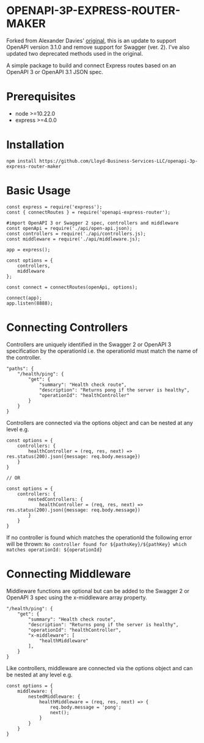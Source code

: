 # OPENAPI-3P-EXPRESS-ROUTER-MAKER

Forked from Alexander Davies' [original](https://github.com/AlexanderDavies/openapi-express-router), this is an update to support OpenAPI version 3.1.0 and remove support for Swagger (ver. 2). I've also updated two deprecated methods used in the original.

A simple package to build and connect Express routes based on an OpenAPI 3 or OpenAPI 3.1 JSON spec.

# Prerequisites

- node >=10.22.0
- express >=4.0.0

# Installation

    npm install https://github.com/Lloyd-Business-Services-LLC/openapi-3p-express-router-maker

# Basic Usage

    const express = require('express');
    const { connectRoutes } = require('openapi-express-router');
    
    #import OpenAPI 3 or Swagger 2 spec, controllers and middleware
    const openApi = require('./api/open-api.json);
    const controllers = require('./api/controllers.js);
    const middleware = require('./api/middleware.js);

    app = express();

    const options = {
        controllers,
        middleware
    };

    const connect = connectRoutes(openApi, options);

    connect(app);
    app.listen(8888);

# Connecting Controllers

Controllers are uniquely identified in the Swagger 2 or OpenAPI 3 specification by the operationId i.e. the operationId must match the name of the controller.

    "paths": {
        "/health/ping": {
            "get": {
                "summary": "Health check route",
                "description": "Returns pong if the server is healthy",
                "operationId": "healthController"
            }
        }
    }

Controllers are connected via the options object and can be nested at any level e.g.

    const options = {
        controllers: {
            healthController = (req, res, next) => res.status(200).json({message: req.body.message})
        }
    }

    // OR

    const options = {
        controllers: {
            nestedControllers: {
                healthController = (req, res, next) => res.status(200).json({message: req.body.message})
            }
        }
    }

If no controller is found which matches the operationId the following error will be thrown:
`No controller found for ${pathsKey}/${pathKey} which matches operationId: ${operationId}`

# Connecting Middleware

Middleware functions are optional but can be added to the Swagger 2 or OpenAPI 3 spec using the x-middleware array property.

    "/health/ping": {
        "get": {
            "summary": "Health check route",
            "description": "Returns pong if the server is healthy",
            "operationId": "healthController",
            "x-middleware": [
                "healthMiddleware"
            ],
        }
    }

Like controllers, middleware are connected via the options object and can be nested at any level e.g.

    const options = {
        middleware: {
            nestedMiddleware: {
                healthMiddleware = (req, res, next) => {
                    req.body.message = 'pong';
                    next();
                }
            }
        }
    }
